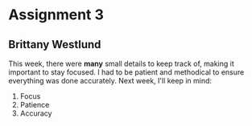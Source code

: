 # Assignment 3

## Brittany Westlund

This week, there were **many** small details to keep track of, making it important to stay focused. I had to be patient and methodical to ensure everything was done accurately. Next week, I'll keep in mind:

1. Focus
2. Patience
3. Accuracy
